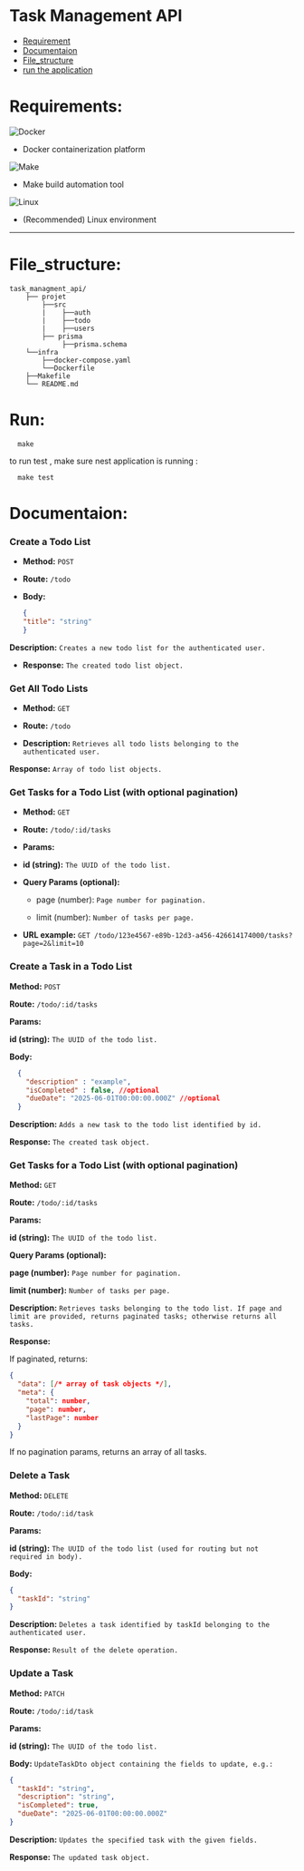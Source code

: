# Task Management API
* [Requirement](#requirement)
* [Documentaion](#documentaion)
* [File_structure](#File_structure)
* [run the application](#Run)
    

# Requirements:

  ![Docker](https://img.shields.io/badge/Docker-required-blue?logo=docker)
  - Docker containerization platform

  ![Make](https://img.shields.io/badge/Make-required-blue?logo=gnu)
  - Make build automation tool

  ![Linux](https://img.shields.io/badge/Linux-recommended-green?logo=linux)
  - (Recommended) Linux environment

---

# File_structure:
```
task_managment_api/
    ├── projet
        ├──src
        |    ├──auth
        |    ├──todo
        |    ├──users
        ├── prisma
             ├──prisma.schema
    └──infra
        ├──docker-compose.yaml
        └──Dockerfile
    ├──Makefile
    └── README.md
```
# Run:
  ```
    make
  ```
  to run test , make sure nest application is running :
  ```
    make test
  ```
# Documentaion:

###  Create a Todo List
- **Method:** `POST`

- **Route:** `/todo`

- **Body:**

    ```json
    {
    "title": "string"
    }

**Description:**
`Creates a new todo list for the authenticated user.`

- **Response:** `The created todo list object.`

###  Get All Todo Lists
- **Method:** `GET`

- **Route:** `/todo`

- **Description:**
`Retrieves all todo lists belonging to the authenticated user.`

**Response:** `Array of todo list objects.`

###  Get Tasks for a Todo List (with optional pagination)
- **Method:** `GET`

- **Route:** `/todo/:id/tasks`

- **Params:**

- **id (string):** `The UUID of the todo list.`

- **Query Params (optional):**

  - page (number): `Page number for pagination.`

  - limit (number): `Number of tasks per page.`

- **URL example:** `GET /todo/123e4567-e89b-12d3-a456-426614174000/tasks?page=2&limit=10`


###  Create a Task in a Todo List
**Method:** `POST`

**Route:** `/todo/:id/tasks`

**Params:**

**id (string):** `The UUID of the todo list.`

**Body:**
```json
  {
    "description" : "example",
    "isCompleted" : false, //optional
    "dueDate": "2025-06-01T00:00:00.000Z" //optional
  }
  ```

**Description:**
`Adds a new task to the todo list identified by id.`

**Response:** `The created task object.`

###  Get Tasks for a Todo List (with optional pagination)
**Method:** `GET`

**Route:** `/todo/:id/tasks`

**Params:**

**id (string):** `The UUID of the todo list.`

**Query Params (optional):**

**page (number):** `Page number for pagination.`

**limit (number):** `Number of tasks per page.`

**Description:**
`Retrieves tasks belonging to the todo list. If page and limit are provided, returns paginated tasks; otherwise returns all tasks.`

**Response:**

If paginated, returns:


  ```json
  {
    "data": [/* array of task objects */],
    "meta": {
      "total": number,
      "page": number,
      "lastPage": number
    }
  }
  ```

If no pagination params, returns an array of all tasks.

###  Delete a Task
**Method:** `DELETE`

**Route:** `/todo/:id/task`

**Params:**

**id (string):** `The UUID of the todo list (used for routing but not required in body).`

**Body:**

  ```json
  {
    "taskId": "string"
  }
  ```

**Description:**
`Deletes a task identified by taskId belonging to the authenticated user.`

**Response:** `Result of the delete operation.`

###  Update a Task
**Method:** `PATCH`

**Route:** `/todo/:id/task`

**Params:**

**id (string):** `The UUID of the todo list.`

**Body:**
`UpdateTaskDto object containing the fields to update, e.g.:`

  ```json
  {
    "taskId": "string",
    "description": "string",
    "isCompleted": true,
    "dueDate": "2025-06-01T00:00:00.000Z"
  }
  ```
**Description:**
`Updates the specified task with the given fields.`

**Response:** `The updated task object.`